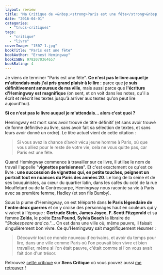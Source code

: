 ```yaml
---
layout: review
title: "Ma Critique de «&nbsp;<strong>Paris est une fête</strong>&nbsp;» d'<em>Ernest Hemingway</em>"
date: "2016-04-01"
categories: 
  - "trucs-critiques"
tags: 
  - "critique"
  - "livre"
coverImage: "1507-1.jpg"
bookTitle: "Paris est une fête"
bookAuthor: "Ernest Hemingway"
bookISBN: 9782070364657  
bookRating: 4
---
```


Je viens de terminer "Paris est une fête". **Ce n'est pas le livre auquel je m'attendais mais j'ai pris grand plaisir à le lire** : parce que **je suis définitivement amoureux de ma ville**, mais aussi parce que **l'écriture d'Hemingway est magnifique** (on sent, et on voit dans les notes, qu'il a écrit et réécrit les textes jusqu'à arriver aux textes qu'on peut lire aujourd'hui).

**Si ce n'est pas le livre auquel je m'attendais... alors c'est quoi ?**

Hemingway est mort sans avoir trouvé de titre définitif (et sans avoir trouvé de forme définitive au livre, sans avoir fait sa sélection de textes, et sans leurs avoir donné un ordre). Le titre actuel vient de cette citation :

<blockquote class="citation">
	<p>Si vous avez la chance d’avoir vécu jeune homme à Paris, où que vous alliez pour le reste de votre vie, cela ne vous quitte pas, car Paris est une fête.</p>
</blockquote>

Quand Hemingway commence à travailler sur ce livre, il utilise le nom de travail l'appelle "**vignettes parisiennes**". Et c'est exactement ce qu'est ce livre : **une succession de vignettes qui, en petite touches, peignent un portrait tout en nuances du Paris des années 20**. Le long de la seine et de ses bouquinistes, au cœur du quartier latin, dans les cafés du coté de la rue Mouffetard ou de la Contrescarpe, Hemingway nous raconte sa vie à Paris avec sa première femme, Hadley (et son fils Bumby).

Sous la plume d'Hemingway, on est téléporté dans **le Paris légendaire de l'entre deux guerres** et on y croise des personnages haut en couleurs qui y vivaient à l'époque : **Gertrude Stein**, **James Joyce**, **F. Scott Fitzgerald** et sa femme **Zelda**, le poète **Ezra Pound**, **Sylvia Beach** la libraire de "_Shakespeare and co._"... On est dans une ville où, même pauvre, il faisait singulièrement bon vivre. Ce qu'Hemingway sait magnifiquement résumer :

<blockquote class="citation">
	<p>Découvrir tout ce monde nouveau d'écrivains, et avoir du temps pour lire, dans une ville comme Paris où l'on pouvait bien vivre et bien travailler, même si l'on était pauvre, c'était comme si l'on vous avait fait don d'un trésor.</p>
</blockquote>

Retrouvez [cette critique](http://www.senscritique.com/livre/Paris_est_une_fete/critique/89750065) sur **Sens Critique** où vous pouvez aussi [me retrouver](http://www.senscritique.com/Arnaud_Malon) !
